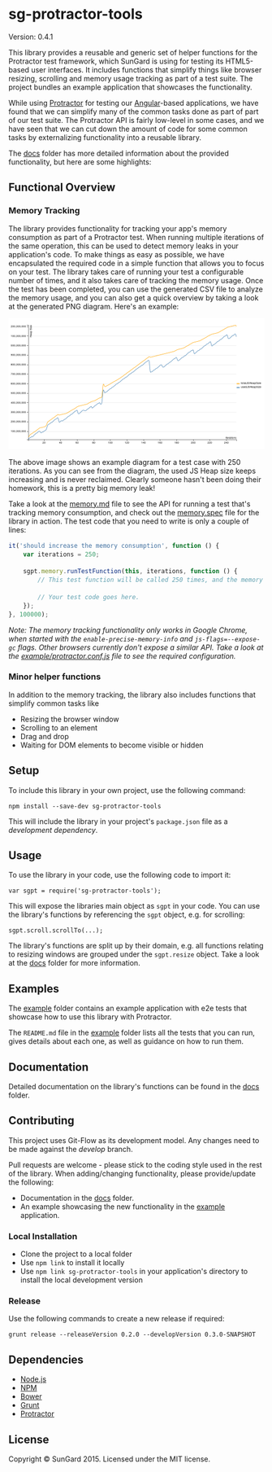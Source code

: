 # sg-protractor-tools

Version: 0.4.1

This library provides a reusable and generic set of helper functions for the Protractor test framework, which SunGard is using for testing its HTML5-based user interfaces. It includes functions that simplify things like browser resizing, scrolling and memory usage tracking as part of a test suite. The project bundles an example application that showcases the functionality.

While using [Protractor](https://github.com/angular/protractor) for testing our [Angular](https://angularjs.org/)-based applications, we have found that we can simplify many of the common tasks done as part of part of our test suite. The Protractor API is fairly low-level in some cases, and we have seen that we can cut down the amount of code for some common tasks by externalizing functionality into a reusable library.

The [docs](docs) folder has more detailed information about the provided functionality, but here are some highlights:

## Functional Overview

### Memory Tracking

The library provides functionality for tracking your app's memory consumption as part of a Protractor test. When running multiple iterations of the same operation, this can be used to detect memory leaks in your application's code. To make things as easy as possible, we have encapsulated the required code in a simple function that allows you to focus on your test. The library takes care of running your test a configurable number of times, and it also takes care of tracking the memory usage. Once the test has been completed, you can use the generated CSV file to analyze the memory usage, and you can also get a quick overview by taking a look at the generated PNG diagram. Here's an example:

![An example memory diagram](docs/images/memory-generated.png)

The above image shows an example diagram for a test case with 250 iterations. As you can see from the diagram, the used JS Heap size keeps increasing and is never reclaimed. Clearly someone hasn't been doing their homework, this is a pretty big memory leak!

Take a look at the [memory.md](docs/memory.md) file to see the API for running a test that's tracking memory consumption, and check out the [memory.spec](example/test/e2e/memory.spec) file for the library in action. The test code that you need to write is only a couple of lines:

```javascript
it('should increase the memory consumption', function () {
    var iterations = 250;

    sgpt.memory.runTestFunction(this, iterations, function () {
        // This test function will be called 250 times, and the memory is measured after each iteration.

        // Your test code goes here.
    });
}, 100000);
```

*Note: The memory tracking functionality only works in Google Chrome, when started with the `enable-precise-memory-info` and `js-flags=--expose-gc` flags. Other browsers currently don't expose a similar API. Take a look at the [example/protractor.conf.js](example/protractor.conf.js) file to see the required configuration.*

### Minor helper functions

In addition to the memory tracking, the library also includes functions that simplify common tasks like

* Resizing the browser window
* Scrolling to an element
* Drag and drop
* Waiting for DOM elements to become visible or hidden

## Setup

To include this library in your own project, use the following command:

```
npm install --save-dev sg-protractor-tools
```

This will include the library in your project's `package.json` file as a _development dependency_.

## Usage

To use the library in your code, use the following code to import it:

```
var sgpt = require('sg-protractor-tools');
```

This will expose the libraries main object as `sgpt` in your code. You can use the library's functions by referencing the `sgpt` object, e.g. for scrolling:

```
sgpt.scroll.scrollTo(...);
```

The library's functions are split up by their domain, e.g. all functions relating to resizing windows are grouped under the `sgpt.resize` object. Take a look at the [docs](docs) folder for more information.

## Examples

The [example](example) folder contains an example application with e2e tests that showcase how to use this library with Protractor.

The `README.md` file in the [example](example) folder lists all the tests that you can run, gives details about each one, as well as guidance on how to run them.

## Documentation

Detailed documentation on the library's functions can be found in the [docs](docs) folder.

## Contributing

This project uses Git-Flow as its development model. Any changes need to be made against the _develop_ branch.

Pull requests are welcome - please stick to the coding style used in the rest of the library. When adding/changing functionality, please provide/update the following:

* Documentation in the [docs](docs) folder.
* An example showcasing the new functionality in the [example](example) application.

### Local Installation

 * Clone the project to a local folder
 * Use `npm link` to install it locally
 * Use `npm link sg-protractor-tools` in your application's directory to install the local development version

### Release

Use the following commands to create a new release if required:

```
grunt release --releaseVersion 0.2.0 --developVersion 0.3.0-SNAPSHOT
```

## Dependencies

- [Node.js](http://nodejs.org/)
- [NPM](https://npmjs.org/)
- [Bower](http://bower.io/)
- [Grunt](http://gruntjs.com/)
- [Protractor](https://github.com/angular/protractor)

## License

Copyright © SunGard 2015. Licensed under the MIT license.
